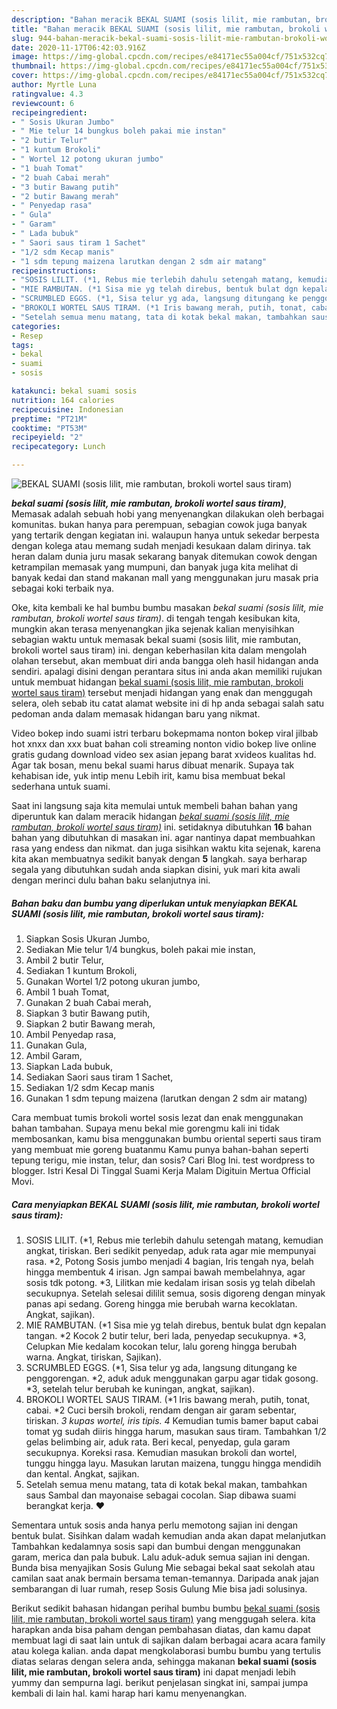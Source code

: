 ```yaml
---
description: "Bahan meracik BEKAL SUAMI (sosis lilit, mie rambutan, brokoli wortel saus tiram) yang simpel"
title: "Bahan meracik BEKAL SUAMI (sosis lilit, mie rambutan, brokoli wortel saus tiram) yang simpel"
slug: 944-bahan-meracik-bekal-suami-sosis-lilit-mie-rambutan-brokoli-wortel-saus-tiram-yang-simpel
date: 2020-11-17T06:42:03.916Z
image: https://img-global.cpcdn.com/recipes/e84171ec55a004cf/751x532cq70/bekal-suami-sosis-lilit-mie-rambutan-brokoli-wortel-saus-tiram-foto-resep-utama.jpg
thumbnail: https://img-global.cpcdn.com/recipes/e84171ec55a004cf/751x532cq70/bekal-suami-sosis-lilit-mie-rambutan-brokoli-wortel-saus-tiram-foto-resep-utama.jpg
cover: https://img-global.cpcdn.com/recipes/e84171ec55a004cf/751x532cq70/bekal-suami-sosis-lilit-mie-rambutan-brokoli-wortel-saus-tiram-foto-resep-utama.jpg
author: Myrtle Luna
ratingvalue: 4.3
reviewcount: 6
recipeingredient:
- " Sosis Ukuran Jumbo"
- " Mie telur 14 bungkus boleh pakai mie instan"
- "2 butir Telur"
- "1 kuntum Brokoli"
- " Wortel 12 potong ukuran jumbo"
- "1 buah Tomat"
- "2 buah Cabai merah"
- "3 butir Bawang putih"
- "2 butir Bawang merah"
- " Penyedap rasa"
- " Gula"
- " Garam"
- " Lada bubuk"
- " Saori saus tiram 1 Sachet"
- "1/2 sdm Kecap manis"
- "1 sdm tepung maizena larutkan dengan 2 sdm air matang"
recipeinstructions:
- "SOSIS LILIT. (*1, Rebus mie terlebih dahulu setengah matang, kemudian angkat, tiriskan. Beri sedikit penyedap, aduk rata agar mie mempunyai rasa. *2, Potong Sosis jumbo menjadi 4 bagian, Iris tengah nya, belah hingga membentuk 4 irisan. Jgn sampai bawah membelahnya, agar sosis tdk potong. *3, Lilitkan mie kedalam irisan sosis yg telah dibelah secukupnya. Setelah selesai dililit semua, sosis digoreng dengan minyak panas api sedang. Goreng hingga mie berubah warna kecoklatan. Angkat, sajikan)."
- "MIE RAMBUTAN. (*1 Sisa mie yg telah direbus, bentuk bulat dgn kepalan tangan. *2 Kocok 2 butir telur, beri lada, penyedap secukupnya. *3, Celupkan Mie kedalam kocokan telur, lalu goreng hingga berubah warna. Angkat, tiriskan, Sajikan)."
- "SCRUMBLED EGGS. (*1, Sisa telur yg ada, langsung ditungang ke penggorengan. *2, aduk aduk menggunakan garpu agar tidak gosong. *3, setelah telur berubah ke kuningan, angkat, sajikan)."
- "BROKOLI WORTEL SAUS TIRAM. (*1 Iris bawang merah, putih, tonat, cabai. *2 Cuci bersih brokoli, rendam dengan air garam sebentar, tiriskan. *3 kupas wortel, iris tipis. 4* Kemudian tumis bamer baput cabai tomat yg sudah diiris hingga harum, masukan saus tiram. Tambahkan 1/2 gelas belimbing air, aduk rata. Beri kecal, penyedap, gula garam secukupnya. Koreksi rasa. Kemudian masukan brokoli dan wortel, tunggu hingga layu. Masukan larutan maizena, tunggu hingga mendidih dan kental. Angkat, sajikan."
- "Setelah semua menu matang, tata di kotak bekal makan, tambahkan saus Sambal dan mayonaise sebagai cocolan. Siap dibawa suami berangkat kerja. ❤"
categories:
- Resep
tags:
- bekal
- suami
- sosis

katakunci: bekal suami sosis 
nutrition: 164 calories
recipecuisine: Indonesian
preptime: "PT21M"
cooktime: "PT53M"
recipeyield: "2"
recipecategory: Lunch

---
```



![BEKAL SUAMI (sosis lilit, mie rambutan, brokoli wortel saus tiram)](https://img-global.cpcdn.com/recipes/e84171ec55a004cf/751x532cq70/bekal-suami-sosis-lilit-mie-rambutan-brokoli-wortel-saus-tiram-foto-resep-utama.jpg)

<b><i>bekal suami (sosis lilit, mie rambutan, brokoli wortel saus tiram)</i></b>, Memasak adalah sebuah hobi yang menyenangkan dilakukan oleh berbagai komunitas. bukan hanya para perempuan, sebagian cowok juga banyak yang tertarik dengan kegiatan ini. walaupun hanya untuk sekedar berpesta dengan kolega atau memang sudah menjadi kesukaan dalam dirinya. tak heran dalam dunia juru masak sekarang banyak ditemukan cowok dengan ketrampilan memasak yang mumpuni, dan banyak juga kita melihat di banyak kedai dan stand makanan mall yang menggunakan juru masak pria sebagai koki terbaik nya.

Oke, kita kembali ke hal bumbu bumbu masakan <i>bekal suami (sosis lilit, mie rambutan, brokoli wortel saus tiram)</i>. di tengah tengah kesibukan kita, mungkin akan terasa menyenangkan jika sejenak kalian menyisihkan sebagian waktu untuk memasak bekal suami (sosis lilit, mie rambutan, brokoli wortel saus tiram) ini. dengan keberhasilan kita dalam mengolah olahan tersebut, akan membuat diri anda bangga oleh hasil hidangan anda sendiri. apalagi disini dengan perantara situs ini anda akan memiliki rujukan untuk membuat hidangan <u>bekal suami (sosis lilit, mie rambutan, brokoli wortel saus tiram)</u> tersebut menjadi hidangan yang enak dan menggugah selera, oleh sebab itu catat alamat website ini di hp anda sebagai salah satu pedoman anda dalam memasak hidangan baru yang nikmat.

Video bokep indo suami istri terbaru bokepmama nonton bokep viral jilbab hot xnxx dan xxx buat bahan coli streaming nonton vidio bokep live online gratis gudang download video sex asian jepang barat xvideos kualitas hd. Agar tak bosan, menu bekal suami harus dibuat menarik. Supaya tak kehabisan ide, yuk intip menu Lebih irit, kamu bisa membuat bekal sederhana untuk suami.


Saat ini langsung saja kita memulai untuk membeli bahan bahan yang diperuntuk kan dalam meracik hidangan <u><i>bekal suami (sosis lilit, mie rambutan, brokoli wortel saus tiram)</i></u> ini. setidaknya dibutuhkan <b>16</b> bahan bahan yang dibutuhkan di masakan ini. agar nantinya dapat membuahkan rasa yang endess dan nikmat. dan juga sisihkan waktu kita sejenak, karena kita akan membuatnya sedikit banyak dengan <b>5</b> langkah. saya berharap segala yang dibutuhkan sudah anda siapkan disini, yuk mari kita awali dengan merinci dulu bahan baku selanjutnya ini.

<!--inarticleads1-->

##### Bahan baku dan bumbu yang diperlukan untuk menyiapkan BEKAL SUAMI (sosis lilit, mie rambutan, brokoli wortel saus tiram):

1. Siapkan  Sosis Ukuran Jumbo,
1. Sediakan  Mie telur 1/4 bungkus, boleh pakai mie instan,
1. Ambil 2 butir Telur,
1. Sediakan 1 kuntum Brokoli,
1. Gunakan  Wortel 1/2 potong ukuran jumbo,
1. Ambil 1 buah Tomat,
1. Gunakan 2 buah Cabai merah,
1. Siapkan 3 butir Bawang putih,
1. Siapkan 2 butir Bawang merah,
1. Ambil  Penyedap rasa,
1. Gunakan  Gula,
1. Ambil  Garam,
1. Siapkan  Lada bubuk,
1. Sediakan  Saori saus tiram 1 Sachet,
1. Sediakan 1/2 sdm Kecap manis
1. Gunakan 1 sdm tepung maizena (larutkan dengan 2 sdm air matang)


Cara membuat tumis brokoli wortel sosis lezat dan enak menggunakan bahan tambahan. Supaya menu bekal mie gorengmu kali ini tidak membosankan, kamu bisa menggunakan bumbu oriental seperti saus tiram yang membuat mie goreng buatanmu Kamu punya bahan-bahan seperti tepung terigu, mie instan, telur, dan sosis? Cari Blog Ini. test wordpress to blogger. Istri Kesal Di Tinggal Suami Kerja Malam Digituin Mertua Official Movi. 

<!--inarticleads2-->

##### Cara menyiapkan BEKAL SUAMI (sosis lilit, mie rambutan, brokoli wortel saus tiram):

1. SOSIS LILIT. (*1, Rebus mie terlebih dahulu setengah matang, kemudian angkat, tiriskan. Beri sedikit penyedap, aduk rata agar mie mempunyai rasa. *2, Potong Sosis jumbo menjadi 4 bagian, Iris tengah nya, belah hingga membentuk 4 irisan. Jgn sampai bawah membelahnya, agar sosis tdk potong. *3, Lilitkan mie kedalam irisan sosis yg telah dibelah secukupnya. Setelah selesai dililit semua, sosis digoreng dengan minyak panas api sedang. Goreng hingga mie berubah warna kecoklatan. Angkat, sajikan).
1. MIE RAMBUTAN. (*1 Sisa mie yg telah direbus, bentuk bulat dgn kepalan tangan. *2 Kocok 2 butir telur, beri lada, penyedap secukupnya. *3, Celupkan Mie kedalam kocokan telur, lalu goreng hingga berubah warna. Angkat, tiriskan, Sajikan).
1. SCRUMBLED EGGS. (*1, Sisa telur yg ada, langsung ditungang ke penggorengan. *2, aduk aduk menggunakan garpu agar tidak gosong. *3, setelah telur berubah ke kuningan, angkat, sajikan).
1. BROKOLI WORTEL SAUS TIRAM. (*1 Iris bawang merah, putih, tonat, cabai. *2 Cuci bersih brokoli, rendam dengan air garam sebentar, tiriskan. *3 kupas wortel, iris tipis. 4* Kemudian tumis bamer baput cabai tomat yg sudah diiris hingga harum, masukan saus tiram. Tambahkan 1/2 gelas belimbing air, aduk rata. Beri kecal, penyedap, gula garam secukupnya. Koreksi rasa. Kemudian masukan brokoli dan wortel, tunggu hingga layu. Masukan larutan maizena, tunggu hingga mendidih dan kental. Angkat, sajikan.
1. Setelah semua menu matang, tata di kotak bekal makan, tambahkan saus Sambal dan mayonaise sebagai cocolan. Siap dibawa suami berangkat kerja. ❤


Sementara untuk sosis anda hanya perlu memotong sajian ini dengan bentuk bulat. Sisihkan dalam wadah kemudian anda akan dapat melanjutkan Tambahkan kedalamnya sosis sapi dan bumbui dengan menggunakan garam, merica dan pala bubuk. Lalu aduk-aduk semua sajian ini dengan. Bunda bisa menyajikan Sosis Gulung Mie sebagai bekal saat sekolah atau camilan saat anak bermain bersama teman-temannya. Daripada anak jajan sembarangan di luar rumah, resep Sosis Gulung Mie bisa jadi solusinya. 

Berikut sedikit bahasan hidangan perihal bumbu bumbu <u>bekal suami (sosis lilit, mie rambutan, brokoli wortel saus tiram)</u> yang menggugah selera. kita harapkan anda bisa paham dengan pembahasan diatas, dan kamu dapat membuat lagi di saat lain untuk di sajikan dalam berbagai acara acara family atau kolega kalian. anda dapat mengkolaborasi bumbu bumbu yang tertulis diatas selaras dengan selera anda, sehingga makanan <b>bekal suami (sosis lilit, mie rambutan, brokoli wortel saus tiram)</b> ini dapat menjadi lebih yummy dan sempurna lagi. berikut penjelasan singkat ini, sampai jumpa kembali di lain hal. kami harap hari kamu menyenangkan.
